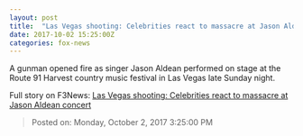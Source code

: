 ```yaml
---
layout: post
title:  "Las Vegas shooting: Celebrities react to massacre at Jason Aldean concert"
date: 2017-10-02 15:25:00Z
categories: fox-news
---
```


A gunman opened fire as singer Jason Aldean performed on stage at the Route 91 Harvest country music festival in Las Vegas late Sunday night.


Full story on F3News: [Las Vegas shooting: Celebrities react to massacre at Jason Aldean concert](http://www.f3nws.com/n/fZN4uF)

> Posted on: Monday, October 2, 2017 3:25:00 PM
